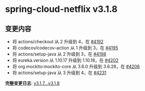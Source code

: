 # spring-cloud-netflix v3.1.8

## 变更内容

- 将 actions/checkout 从 2 升级到 4，在 [#4192](https://github.com/spring-cloud/spring-cloud-netflix/pull/4192)
- 将 codecov/codecov-action 从 1 升级到 3，在 [#4195](https://github.com/spring-cloud/spring-cloud-netflix/pull/4195)
- 将 actions/setup-java 从 2 升级到 3，在 [#4198](https://github.com/spring-cloud/spring-cloud-netflix/pull/4198)
- 将 eureka.version 从 1.10.17 升级到 1.10.18，在 [#4202](https://github.com/spring-cloud/spring-cloud-netflix/pull/4202)
- 将 org.mockito:mockito-core 从 3.6.0 升级到 3.6.28，在 [#4206](https://github.com/spring-cloud/spring-cloud-netflix/pull/4206)
- 将 actions/setup-java 从 3 升级到 4，在 [#4231](https://github.com/spring-cloud/spring-cloud-netflix/pull/4231)

**完整变更日志**: [v3.1.7...v3.1.8](https://github.com/spring-cloud/spring-cloud-netflix/compare/v3.1.7...v3.1.8)
```